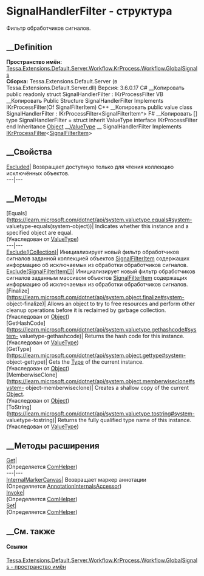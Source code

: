 # SignalHandlerFilter - структура
Фильтр обработчиков сигналов.
## __Definition
 **Пространство имён:**
[Tessa.Extensions.Default.Server.Workflow.KrProcess.Workflow.GlobalSignals](N_Tessa_Extensions_Default_Server_Workflow_KrProcess_Workflow_GlobalSignals.htm)  
 **Сборка:** Tessa.Extensions.Default.Server (в
Tessa.Extensions.Default.Server.dll) Версия: 3.6.0.17
C# __Копировать
     public readonly struct SignalHandlerFilter : IKrProcessFilter<SignalFilterItem>
VB __Копировать
     Public Structure SignalHandlerFilter
    	Implements IKrProcessFilter(Of SignalFilterItem)
C++ __Копировать
     public value class SignalHandlerFilter : IKrProcessFilter<SignalFilterItem^>
F# __Копировать
     [<SealedAttribute>]
    type SignalHandlerFilter = 
        struct
            inherit ValueType
            interface IKrProcessFilter<SignalFilterItem>
        end
Inheritance
    [Object](https://learn.microsoft.com/dotnet/api/system.object) __[ValueType](https://learn.microsoft.com/dotnet/api/system.valuetype) __ SignalHandlerFilter
Implements
    [IKrProcessFilter](T_Tessa_Extensions_Default_Server_Workflow_KrProcess_Workflow_IKrProcessFilter_1.htm)<[SignalFilterItem](T_Tessa_Extensions_Default_Server_Workflow_KrProcess_Workflow_GlobalSignals_SignalFilterItem.htm)>
##  __Свойства
[Excluded](P_Tessa_Extensions_Default_Server_Workflow_KrProcess_Workflow_GlobalSignals_SignalHandlerFilter_Excluded.htm)|
Возвращает доступную только для чтения коллекцию исключённых объектов.  
---|---  
## __Методы
[Equals](https://learn.microsoft.com/dotnet/api/system.valuetype.equals#system-
valuetype-equals\(system-object\))| Indicates whether this instance and a
specified object are equal.  
(Унаследован от
[ValueType](https://learn.microsoft.com/dotnet/api/system.valuetype))  
---|---  
[Exclude(ICollection<SignalFilterItem>)](M_Tessa_Extensions_Default_Server_Workflow_KrProcess_Workflow_GlobalSignals_SignalHandlerFilter_Exclude.htm)|
Инициализирует новый фильтр обработчиков сигналов заданной коллекцией объектов
[SignalFilterItem](T_Tessa_Extensions_Default_Server_Workflow_KrProcess_Workflow_GlobalSignals_SignalFilterItem.htm)
содержащих информацию об исключаемых из обработки обработчиков сигналов.  
[Exclude(SignalFilterItem[])](M_Tessa_Extensions_Default_Server_Workflow_KrProcess_Workflow_GlobalSignals_SignalHandlerFilter_Exclude_1.htm)|
Инициализирует новый фильтр обработчиков сигналов заданным массивом объектов
[SignalFilterItem](T_Tessa_Extensions_Default_Server_Workflow_KrProcess_Workflow_GlobalSignals_SignalFilterItem.htm)
содержащих информацию об исключаемых из обработки обработчиков сигналов.  
[Finalize](https://learn.microsoft.com/dotnet/api/system.object.finalize#system-
object-finalize)| Allows an object to try to free resources and perform other
cleanup operations before it is reclaimed by garbage collection.  
(Унаследован от
[Object](https://learn.microsoft.com/dotnet/api/system.object))  
[GetHashCode](https://learn.microsoft.com/dotnet/api/system.valuetype.gethashcode#system-
valuetype-gethashcode)| Returns the hash code for this instance.  
(Унаследован от
[ValueType](https://learn.microsoft.com/dotnet/api/system.valuetype))  
[GetType](https://learn.microsoft.com/dotnet/api/system.object.gettype#system-
object-gettype)| Gets the
[Type](https://learn.microsoft.com/dotnet/api/system.type) of the current
instance.  
(Унаследован от
[Object](https://learn.microsoft.com/dotnet/api/system.object))  
[MemberwiseClone](https://learn.microsoft.com/dotnet/api/system.object.memberwiseclone#system-
object-memberwiseclone)| Creates a shallow copy of the current
[Object](https://learn.microsoft.com/dotnet/api/system.object).  
(Унаследован от
[Object](https://learn.microsoft.com/dotnet/api/system.object))  
[ToString](https://learn.microsoft.com/dotnet/api/system.valuetype.tostring#system-
valuetype-tostring)| Returns the fully qualified type name of this instance.  
(Унаследован от
[ValueType](https://learn.microsoft.com/dotnet/api/system.valuetype))  
##  __Методы расширения
[Get](M_Tessa_Extensions_Default_Client_EDS_ComHelper_Get.htm)|  
(Определяется
[ComHelper](T_Tessa_Extensions_Default_Client_EDS_ComHelper.htm))  
---|---  
[InternalMarkerCanvas](M_Tessa_UI_Views_Charting_Annotations_AnnotationInternalsAccessor_InternalMarkerCanvas.htm)|
Возвращает маркер аннотации  
(Определяется
[AnnotationInternalsAccessor](T_Tessa_UI_Views_Charting_Annotations_AnnotationInternalsAccessor.htm))  
[Invoke](M_Tessa_Extensions_Default_Client_EDS_ComHelper_Invoke.htm)|  
(Определяется
[ComHelper](T_Tessa_Extensions_Default_Client_EDS_ComHelper.htm))  
[Set](M_Tessa_Extensions_Default_Client_EDS_ComHelper_Set.htm)|  
(Определяется
[ComHelper](T_Tessa_Extensions_Default_Client_EDS_ComHelper.htm))  
##  __См. также
#### Ссылки
[Tessa.Extensions.Default.Server.Workflow.KrProcess.Workflow.GlobalSignals -
пространство
имён](N_Tessa_Extensions_Default_Server_Workflow_KrProcess_Workflow_GlobalSignals.htm)
